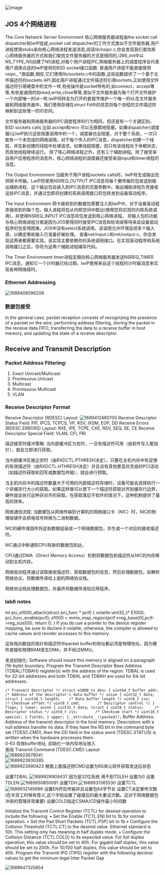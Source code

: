 ![image](https://github.com/Leavaway/csnotes/assets/86211987/d9d6599d-995c-447f-a03c-e01d12293448)


## JOS 4个网络进程
The Core Network Server Environment
核心网络服务器进程由the socket call dispatcher和lwIP组成,socket call dispatcher的工作方式类似于文件服务器,用户进程使用stubs来向核心网络进程发送消息,阅读lib/nsipc.c,你会发现我们查找核心网络服务器的方式和我们查找文件服务器的方式是相同的,i386_init中以NS_TYPE_NS创建了NS进程,对每个用户进程IPC,网络服务器上的调度程序会代表用户调用合适的lwIP提供的BSD socket接口函数.
普通用户进程不能直接使用nsipc_ *类函数,相反,它们使用lib/sockets.c中的函数,这些函数提供了一个基于文件描述符的sockets API,因此用户进程通过文件描述符引用sockets,正如使用文件描述符引用硬盘中的文件一样,有些操作是socket特有的,如connect，accept等等,有些是通用的如read,write,close等等,类似于文件服务器为每个打开文件维护一个内部唯一的id一样,lwIP同样会为打开的套接字维护一个唯一的id,在文件服务器和网络服务器中，我们使用存储在struct Fd中的信息将每个进程的文件描述符映射到这些惟一的ID空间。

文件服务器和网络服务器的IPC调度程序的行为相同，但还是有一个关键区别。BSD sockets calls 比如 accept和recv 可以无限期地阻塞。如果dispatcher(调度器)让lwIP执行这些阻塞调用中的一个，调度器也会阻塞，对于整个系统，一次只能有一个未完成的网络调用。对于每个传入的IPC消息，dispatcher创建一个线程，并在新创建的线程中处理请求。如果线程阻塞，则只有该线程处于休眠状态，而其他线程继续运行。
除了核心网络进程之外，还有三个辅助进程。除了接受来自用户应用程序的消息外，核心网络进程的调度器还接受来自input和timer进程的消息。

The Output Environment
当服务于用户进程sockets calls时，lwIP将生成输出包供网卡传输。LwIP将使用NSREQ_OUTPUT IPC消息将每个要传输的包发送到输出辅助进程，这个输出包会装入到IPC消息的页面参数中。输出辅助进程负责接收这些IPC消息，并通过您即将创建的系统调用接口将包转发到设备驱动程序。

The Input Environment
网卡接收到的数据包需要注入到lwIP中。对于设备驱动程序接收到的每个包，输入进程将包从内核空间中取出(使用您将实现的内核系统调用)，并使用NSREQ_INPUT IPC消息将包发送到核心网络进程。 将输入包的功能与核心网络进程分离是因为JOS使得同时接受IPC消息和轮询或等待来自设备驱动程序的包变得困难。JOS中没有select系统调用，该调用允许环境监视多个输入源，以确定哪些输入已准备好被处理。
查看net/input.c和net/output.c，你会发现这两者都需要实现。该实现主要依赖你的系统调用接口。在实现驱动程序和系统调用接口之后，你将为这两个辅助进程编写代码。

The Timer Environment
timer进程定期向核心网络服务器发送NSREQ_TIMER IPC消息，通知它一个计时器已经过期。lwIP使用来自这个线程的计时器消息来实现各种网络超时。

### Ethernet Addressing
![1689408096208](https://github.com/Leavaway/csnotes/assets/86211987/326d4b61-3e36-4089-94f5-a4611c2a952e)

### 数据包接受
In the general case, packet reception consists of recognizing the presence of a packet on the wire,
performing address filtering, storing the packet in the receive data FIFO, transferring the data to a
receive buffer in host memory, and updating the state of a receive descriptor.

## Receive and Transmit Description
### Packet Address Filtering:
1. Exact Unicast/Multicast
2. Promisuous Unicast
3. Multicast
4. Promisuous Multicast
5. VLAN

### Receive Descriptor Format
Receive Descriptor (RDESC) Layout: 
![1689412480700](https://github.com/Leavaway/csnotes/assets/86211987/84255d5c-9251-44fa-a357-ed0cfe8d175a)
Receive Descriptor Status Field: 
PIF, IPCS, TCPCS, VP, RSV, IXSM, EOP, DD
Receive Errors (RDESC.ERRORS) Layout:
RXE, IPE, TCPE, CXE, RSV, SEQ, SE, CE
Receive Descriptor Special Field:
VLAN, CFI, PRI

描述接受符缓冲策略: 
当内部缓冲区为空时，一旦有描述符可用（由软件写入尾指针），就会立即进行获取。

当内部缓冲区接近空时（由RXDCTL.PTHRESH决定），只要在主机内存中有足够的有效描述符（由RXDCTL.HTHRESH决定）并且没有其他更高优先级的PCI活动（如描述符获取和回写或数据包传输），就会进行预取。

当主机内存中的描述符数量大于可用的内部描述符存储时，设备可能会选择执行一个非缓存行大小的获取。如果这样做可以使下一个描述符获取对齐到缓存行边界，硬件就会执行这种非对齐的获取。在获取落后于软件的情况下，这种机制提供了最高的效率。

网络通信流程: 
当数据包从网络传输到计算机的网络接口卡（NIC）时，NIC的物理层硬件会把电信号转换为二进制数据。

NIC的硬件或固件将这些数据组装成一个网络数据包，并生成一个对应的接收描述符。

NIC通过中断通知CPU有新的数据包到达。

CPU通过DMA（Direct Memory Access）机制将数据包和描述符从NIC的内存移动到主机内存。

网络驱动程序通过读取接收描述符，获取数据包的信息，然后处理数据包，如解析网络协议，将数据传递给上层的网络协议栈。

网络协议栈处理数据包，并最终将数据传递给应用程序。

### lab6 notes
int
pci_e1000_attach(struct pci_func * pcif) 
{
    volatile uint32_t* E1000;
    pci_func_enable(pcif);
    e1000 = mmio_map_region(pcif->reg_base[0],pcif->reg_size[0]); 
    return 0;
}
 If you do use a pointer to the device register mapping, be sure to declare it volatile; otherwise, the compiler is allowed to cache values and reorder accesses to this memory.

 这些指向数组的指针和描述符中packet buffer的地址都必须是物理地址，因为硬件直接和物理RAM发生DMA，并不经过MMU。

发送初始化: 
Software should insure this memory is aligned on a paragraph (16-byte) boundary. Program the Transmit Descriptor Base Address
(TDBAL/TDBAH) register(s) with the address of the region. TDBAL is used for 32-bit addresses
and both TDBAL and TDBAH are used for 64-bit addresses.

`/* Transmit Descriptor */
struct e1000_tx_desc {
    uint64_t buffer_addr;       /* Address of the descriptor's data buffer */
    union {
        uint32_t data;
        struct {
            uint16_t length;    /* Data buffer length */
            uint8_t cso;        /* Checksum offset */
            uint8_t cmd;        /* Descriptor control */
        } flags;
    } lower;
    union {
        uint32_t data;
        struct {
            uint8_t status;     /* Descriptor status */
            uint8_t css;        /* Checksum start */
            uint16_t special;
        } fields;
    } upper;
}__attribute__((packed));`
Buffer Address: </br>
Address of the transmit descriptor in the host memory. Descriptors with a</br>
null address transfer no data. If they have the RS bit in the command byte</br>
set (TDESC.CMD), then the DD field in the status word (TDESC.STATUS) is</br>
written when the hardware processes them.</br>
0-63 存放buffer地址, 初始化一块内存地址放入</br>
查阅 Transmit Command (TDESC.CMD) Layout: </br>
![1689923679041](https://github.com/Leavaway/csnotes/assets/86211987/701508b7-d53e-46fc-9335-d3fed442cfcf)</br>
![1689923930385](https://github.com/Leavaway/csnotes/assets/86211987/36ede14b-6c4a-4d77-a219-080ce30e4e45)</br>
![1689923990423](https://github.com/Leavaway/csnotes/assets/86211987/ef6c29ff-1581-4733-90c2-c91f15fdbd02)
根据上面描述把CMD设置为RS来让软件获取发送后状态</br>

设置TDBAL
![1689928909437](https://github.com/Leavaway/csnotes/assets/86211987/40536acc-cea7-4bfd-99a4-2c28bd99990f)
因为是32位系统 用不到TDLEH 设置为0
设置TDLEN
![1689930850091](https://github.com/Leavaway/csnotes/assets/86211987/199661cb-83c5-40b5-bcf1-63e62f93f08c)
设置TDH
![1689931365530](https://github.com/Leavaway/csnotes/assets/86211987/16a1f706-0256-4eab-8240-e85f1cb834d4)
设置TCTL
![1689932140696](https://github.com/Leavaway/csnotes/assets/86211987/d9237d17-697c-4d6f-9502-e40c2a46bdbf)
设置EN开启传输并且设置包64字节长
设置CT决定重传次数(在半双工时候有意义,这个字段设置了碰撞后的最大重试次数。这对于网络数据包冲突的管理非常重要)
设置COLD指定CSMA/CD操作最小时间数





 Initialize the Transmit Control Register (TCTL) for desired operation to include the following:
• Set the Enable (TCTL.EN) bit to 1b for normal operation.
• Set the Pad Short Packets (TCTL.PSP) bit to 1b
• Configure the Collision Threshold (TCTL.CT) to the desired value. Ethernet standard is 10h.
This setting only has meaning in half duplex mode.
• Configure the Collision Distance (TCTL.COLD) to its expected value. For full duplex
operation, this value should be set to 40h. For gigabit half duplex, this value should be set to
200h. For 10/100 half duplex, this value should be set to 40h.
Program the Transmit IPG (TIPG) register with the following decimal values to get the minimum
legal Inter Packet Gap

![1689647325854](https://github.com/Leavaway/csnotes/assets/86211987/5c057418-58b1-428f-a7a8-c7e1b300d381)


